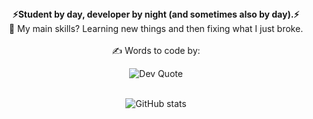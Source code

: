 <div align="center">
  <strong>⚡Student by day, developer by night (and sometimes also by day).⚡</strong><br/>
  🌱 My main skills? Learning new things and then fixing what I just broke.<br/>
  <br/>
  ✍️ Words to code by:
  <p>
    <img src="https://quotes-github-readme.vercel.app/api?type=horizontal&theme=merko" alt="Dev Quote" />
  </p>
  <br/>
  <img src="https://github-readme-stats.vercel.app/api?username=jsackitey1&show_icons=true&theme=radical" alt="GitHub stats" />
</div>
